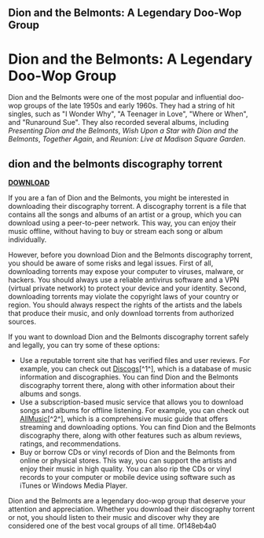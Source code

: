 ## Dion and the Belmonts: A Legendary Doo-Wop Group

  
# Dion and the Belmonts: A Legendary Doo-Wop Group
 
Dion and the Belmonts were one of the most popular and influential doo-wop groups of the late 1950s and early 1960s. They had a string of hit singles, such as "I Wonder Why", "A Teenager in Love", "Where or When", and "Runaround Sue". They also recorded several albums, including *Presenting Dion and the Belmonts*, *Wish Upon a Star with Dion and the Belmonts*, *Together Again*, and *Reunion: Live at Madison Square Garden*.
 
## dion and the belmonts discography torrent


[**DOWNLOAD**](https://www.google.com/url?q=https%3A%2F%2Furloso.com%2F2tKWdq&sa=D&sntz=1&usg=AOvVaw11ygMVv-BmAavp4dvey9Lk)

 
If you are a fan of Dion and the Belmonts, you might be interested in downloading their discography torrent. A discography torrent is a file that contains all the songs and albums of an artist or a group, which you can download using a peer-to-peer network. This way, you can enjoy their music offline, without having to buy or stream each song or album individually.
 
However, before you download Dion and the Belmonts discography torrent, you should be aware of some risks and legal issues. First of all, downloading torrents may expose your computer to viruses, malware, or hackers. You should always use a reliable antivirus software and a VPN (virtual private network) to protect your device and your identity. Second, downloading torrents may violate the copyright laws of your country or region. You should always respect the rights of the artists and the labels that produce their music, and only download torrents from authorized sources.
 
If you want to download Dion and the Belmonts discography torrent safely and legally, you can try some of these options:
 
- Use a reputable torrent site that has verified files and user reviews. For example, you can check out [Discogs](https://www.discogs.com/artist/711723-Dion-The-Belmonts)[^1^], which is a database of music information and discographies. You can find Dion and the Belmonts discography torrent there, along with other information about their albums and songs.
- Use a subscription-based music service that allows you to download songs and albums for offline listening. For example, you can check out [AllMusic](https://www.allmusic.com/artist/dion-the-belmonts-mn0000263852/discography)[^2^], which is a comprehensive music guide that offers streaming and downloading options. You can find Dion and the Belmonts discography there, along with other features such as album reviews, ratings, and recommendations.
- Buy or borrow CDs or vinyl records of Dion and the Belmonts from online or physical stores. This way, you can support the artists and enjoy their music in high quality. You can also rip the CDs or vinyl records to your computer or mobile device using software such as iTunes or Windows Media Player.

Dion and the Belmonts are a legendary doo-wop group that deserve your attention and appreciation. Whether you download their discography torrent or not, you should listen to their music and discover why they are considered one of the best vocal groups of all time.
 0f148eb4a0
